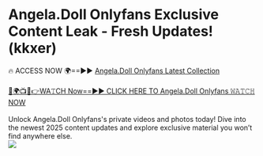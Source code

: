 # Angela.Doll Onlyfans Exclusive Content Leak - Fresh Updates! (kkxer)

🔥 ACCESS NOW 🌍==►► <a href="https://tinyurl.com/kvy9nzfs" rel="nofollow">Angela.Doll Onlyfans Latest Collection</a>
<br><br>
[🔴🌍📺📱👉WA𝚃CH Now==►► CLICK HERE TO Angela.Doll Onlyfans 𝚆𝙰𝚃𝙲𝙷 NOW](https://tinyurl.com/kvy9nzfs)
<br><br>
Unlock Angela.Doll Onlyfans's private videos and photos today! Dive into the newest 2025 content updates and explore exclusive material you won’t find anywhere else.
<br>
<a href="https://tinyurl.com/kvy9nzfs" rel="nofollow" data-target="animated-image.originalLink"><img src="https://camo.githubusercontent.com/8a4f000d20f83aca3bf7ec5f350d767afa0574a8a352519fd8cfa583a6f93a33/68747470733a2f2f692e696d6775722e636f6d2f644a486b345a712e676966" data-canonical-src="https://i.imgur.com/dJHk4Zq.gif" style="max-width: 100%; display: inline-block;" data-target="animated-image.originalImage"></a>
<br>
